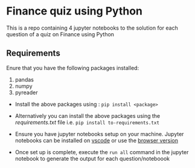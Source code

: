 # Finance quiz using Python
This is a repo containing 4 jupyter notebooks to the solution for each question of a quiz on Finance using Python

## Requirements
Enure that you have the following packages installed: 
1) pandas
2) numpy
3) pyreader

* Install the above packages using :
`pip install <package>`

* Alternatively you can install the above packages using the *requirements.txt* file i.e.
`pip install to-requirements.txt`

* Ensure you have jupyter notebooks setup on your machine. Jupyter notebooks can be installed on [vscode](https://code.visualstudio.com/docs/datascience/jupyter-notebooks) or use the [browser version](https://jupyter.org/)

* Once set up is complete, execute the `run all` command in the jupyter notebook to generate the output for each question/noteboook
